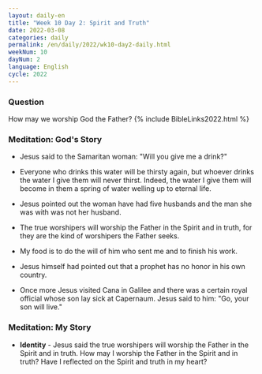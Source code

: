 ```yaml
---
layout: daily-en
title: "Week 10 Day 2: Spirit and Truth"
date: 2022-03-08
categories: daily
permalink: /en/daily/2022/wk10-day2-daily.html
weekNum: 10
dayNum: 2
language: English
cycle: 2022
---
```


### Question     
How may we worship God the Father?
{% include BibleLinks2022.html %} 

### Meditation: God's Story   
+ Jesus said to the Samaritan woman: "Will you give me a drink?" 

+ Everyone who drinks this water will be thirsty again, but whoever drinks the water I give them will never thirst. Indeed, the water I give them will become in them a spring of water welling up to eternal life. 

+ Jesus pointed out the woman have had five husbands and the man she was with was not her husband. 

+ The true worshipers will worship the Father in the Spirit and in truth, for they are the kind of worshipers the Father seeks. 

+ My food is to do the will of him who sent me and to finish his work. 

+ Jesus himself had pointed out that a prophet has no honor in his own country. 

+ Once more Jesus visited Cana in Galilee and there was a certain royal official whose son lay sick at Capernaum. Jesus said to him: "Go, your son will live." 

### Meditation: My Story   
+ **Identity** - Jesus said the true worshipers will worship the Father in the Spirit and in truth. How may I worship the Father in the Spirit and in truth? Have I reflected on the Spirit and truth in my heart? 
